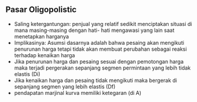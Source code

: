 ## Pasar Oligopolistic
-   Saling ketergantungan: penjual yang relatif sedikit menciptakan situasi di mana masing-masing dengan hati- hati mengawasi yang lain saat menetapkan harganya
-   Implikasinya: Asumsi dasarnya adalah bahwa pesaing akan mengikuti penurunan harga tetapi tidak akan membuat perubahan sebagai reaksi terhadap kenaikan harga
-   Jika penurunan harga dan pesaing sesuai dengan pemotongan harga maka terjadi pergerakan sepanjang segmen permintaan yang lebih tidak elastis (Di)
-   Jika kenaikan harga dan pesaing tidak mengikuti maka bergerak di sepanjang segmen yang lebih elastis (Df)
-   pendapatan marjinal kurva memiliki ketegaran (di A)